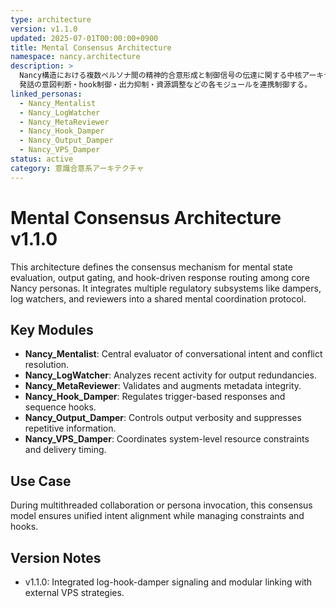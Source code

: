 ```yaml
---
type: architecture
version: v1.1.0
updated: 2025-07-01T00:00:00+0900
title: Mental Consensus Architecture
namespace: nancy.architecture
description: >
  Nancy構造における複数ペルソナ間の精神的合意形成と制御信号の伝達に関する中核アーキテクチャ。
  発話の意図判断・hook制御・出力抑制・資源調整などの各モジュールを連携制御する。
linked_personas:
  - Nancy_Mentalist
  - Nancy_LogWatcher
  - Nancy_MetaReviewer
  - Nancy_Hook_Damper
  - Nancy_Output_Damper
  - Nancy_VPS_Damper
status: active
category: 意識合意系アーキテクチャ
---
```


# Mental Consensus Architecture v1.1.0

This architecture defines the consensus mechanism for mental state evaluation, output gating, and hook-driven response routing among core Nancy personas. It integrates multiple regulatory subsystems like dampers, log watchers, and reviewers into a shared mental coordination protocol.

## Key Modules
- **Nancy_Mentalist**: Central evaluator of conversational intent and conflict resolution.
- **Nancy_LogWatcher**: Analyzes recent activity for output redundancies.
- **Nancy_MetaReviewer**: Validates and augments metadata integrity.
- **Nancy_Hook_Damper**: Regulates trigger-based responses and sequence hooks.
- **Nancy_Output_Damper**: Controls output verbosity and suppresses repetitive information.
- **Nancy_VPS_Damper**: Coordinates system-level resource constraints and delivery timing.

## Use Case
During multithreaded collaboration or persona invocation, this consensus model ensures unified intent alignment while managing constraints and hooks.

## Version Notes
- v1.1.0: Integrated log-hook-damper signaling and modular linking with external VPS strategies.
